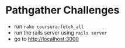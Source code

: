 # Pathgather Challenges

- run `rake coursera:fetch_all`
- run the rails server using `rails server`
- go to [http://localhost:3000](http://localhost:3000)
